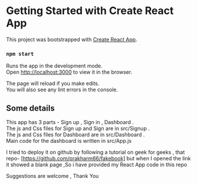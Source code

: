 # Getting Started with Create React App

This project was bootstrapped with [Create React App](https://github.com/facebook/create-react-app).

### `npm start`

Runs the app in the development mode.\
Open [http://localhost:3000](http://localhost:3000) to view it in the browser.

The page will reload if you make edits.\
You will also see any lint errors in the console.

## Some details

This app has 3 parts -  Sign up , Sign in , Dashboard .\
The js and Css files for Sign up and Sign are in src/Signup .\
The js and Css files for Dashboard are in src/Dashboard .\
Main code for the dashboard is written in src/App.js 

I tried to deploy it on github by following a tutorial on geek for geeks , that repo- [https://github.com/prakharm66/fakebook] but when I opened the link it showed a blank page ,So i have provided my React App code in this repo

Suggestions are welcome , Thank You
